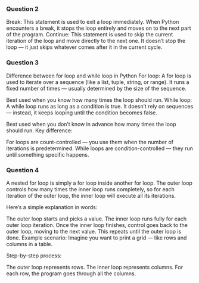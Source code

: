 ### Question 2
Break: This statement is used to exit a loop immediately. 
When Python encounters a break, it stops the loop entirely and moves on to the next part of the program.
Continue: This statement is used to skip the current iteration of the loop and move directly to the next one. 
It doesn’t stop the loop — it just skips whatever comes after it in the current cycle.

### Question 3
Difference between for loop and while loop in Python
For loop:
A for loop is used to iterate over a sequence (like a list, tuple, string, or range). It runs a fixed number of times — usually determined by the size of the sequence.

Best used when you know how many times the loop should run.
While loop:
A while loop runs as long as a condition is true. It doesn’t rely on sequences — instead, it keeps looping until the condition becomes false.

Best used when you don’t know in advance how many times the loop should run.
Key difference:

For loops are count-controlled — you use them when the number of iterations is predetermined.
While loops are condition-controlled — they run until something specific happens.

### Question 4
A nested for loop is simply a for loop inside another for loop. The outer loop controls how many times the inner loop runs completely, so for each iteration of the outer loop, the inner loop will execute all its iterations.

Here’s a simple explanation in words:

The outer loop starts and picks a value.
The inner loop runs fully for each outer loop iteration.
Once the inner loop finishes, control goes back to the outer loop, moving to the next value.
This repeats until the outer loop is done.
Example scenario:
Imagine you want to print a grid — like rows and columns in a table.

Step-by-step process:

The outer loop represents rows.
The inner loop represents columns.
For each row, the program goes through all the columns.